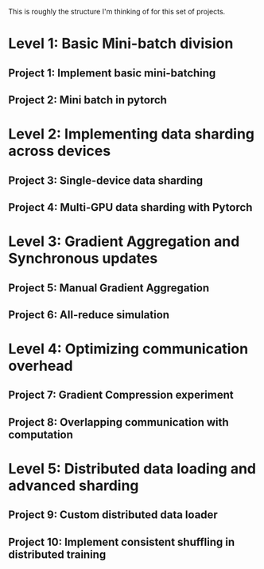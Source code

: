 This is roughly the structure I'm thinking of for this set of projects.
# Level 1: Basic Mini-batch division

## Project 1: Implement basic mini-batching

## Project 2: Mini batch in pytorch

# Level 2: Implementing data sharding across devices

## Project 3: Single-device data sharding

## Project 4: Multi-GPU data sharding with Pytorch

# Level 3: Gradient Aggregation and Synchronous updates

## Project 5: Manual Gradient Aggregation

## Project 6: All-reduce simulation

# Level 4: Optimizing communication overhead

## Project 7: Gradient Compression experiment

## Project 8: Overlapping communication with computation

# Level 5: Distributed data loading and advanced sharding

## Project 9: Custom distributed data loader

## Project 10: Implement consistent shuffling in distributed training